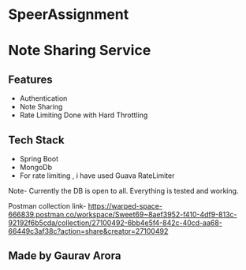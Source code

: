 # SpeerAssignment

# Note Sharing Service
## Features

- Authentication
- Note Sharing 
- Rate Limiting Done with Hard Throttling

## Tech Stack
- Spring Boot
- MongoDb
- For rate limiting , i have used Guava RateLimiter

Note- Currently the DB is open to all. Everything is tested and working.

Postman collection link- https://warped-space-666839.postman.co/workspace/Sweet69~8aef3952-f410-4df9-813c-92192f6b5cda/collection/27100492-6bb4e5f4-842c-40cd-aa68-66449c3af38c?action=share&creator=27100492


## Made by Gaurav Arora
